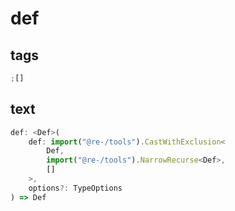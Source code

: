 # def

## tags

```ts
;[]
```

## text

```ts
def: <Def>(
    def: import("@re-/tools").CastWithExclusion<
        Def,
        import("@re-/tools").NarrowRecurse<Def>,
        []
    >,
    options?: TypeOptions
) => Def
```
